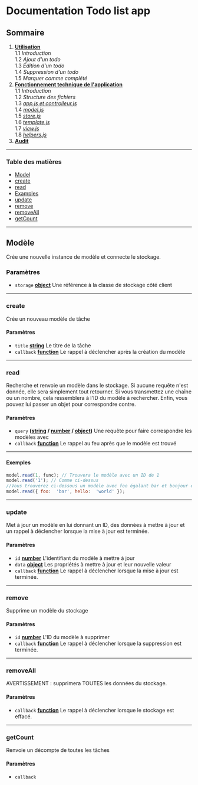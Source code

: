 # Documentation Todo list app


## Sommaire

1.  **[Utilisation](/todo-list-app/no_tech_use)** \
1.1 *Introduction* \
1.2 *Ajout d'un todo* \
1.3 *Édition d'un todo* \
1.4 *Suppression d'un todo* \
1.5 *Marquer comme complété*
2.  **[Fonctionnement technique de l'application](/todo-list-app/tech_use)** \
1.1 *Introduction* \
1.2 *Structure des fichiers* \
1.3 *[app.js et controlleur.js](/todo-list-app/tech_use_controller)* \
1.4 *[model.js](/todo-list-app/tech_use_model)* \
1.5 *[store.js](/todo-list-app/tech_use_storejs)* \
1.6 *[template.js](/todo-list-app/tech_use_template)* \
1.7 *[view.js](/todo-list-app/tech_use_view)* \
1.8 *[helpers.js](/todo-list-app/tech_use_helpers)* 
3.  **[Audit](/todo-list-app/tech_use_audit)**

---

<!-- Generated by documentation.js. Update this documentation by updating the source code. -->

### Table des matières

  

*  [Model][1]
*  [create][3]
*  [read][5]
*  [Examples][7]
*  [update][8]
*  [remove][10]
*  [removeAll][12]
*  [getCount][14]

---

## Modèle

Crée une nouvelle instance de modèle et connecte le stockage.

### Paramètres

*  `storage`  **[object][16]** Une référence à la classe de stockage côté client

---

### create

Crée un nouveau modèle de tâche

#### Paramètres

*  `title`  **[string][17]** Le titre de la tâche
*  `callback`  **[function][18]** Le rappel à déclencher après la création du modèle

---

### read

Recherche et renvoie un modèle dans le stockage. Si aucune requête n'est donnée, elle sera simplement
tout retourner. Si vous transmettez une chaîne ou un nombre, cela ressemblera à
l'ID du modèle à rechercher. Enfin, vous pouvez lui passer un objet pour correspondre
contre.

#### Paramètres

*  `query`  **([string][17] / [number][19] / [object][16])** Une requête pour faire correspondre les modèles avec
*  `callback`  **[function][18]** Le rappel au feu après que le modèle est trouvé

---
#### Exemples

```javascript
model.read(1, func); // Trouvera le modèle avec un ID de 1
model.read('1'); // Comme ci-dessus
//Vous trouverez ci-dessous un modèle avec foo égalant bar et bonjour égalant monde.
model.read({ foo:  'bar', hello:  'world' });

```
---

### update
Met à jour un modèle en lui donnant un ID, des données à mettre à jour et un rappel à déclencher lorsque la mise à jour est terminée.

#### Paramètres

*  `id`  **[number][19]** L'identifiant du modèle à mettre à jour
*  `data`  **[object][16]** Les propriétés à mettre à jour et leur nouvelle valeur
*  `callback`  **[function][18]** Le rappel à déclencher lorsque la mise à jour est terminée.

---

### remove

Supprime un modèle du stockage

#### Paramètres

*  `id`  **[number][19]** L'ID du modèle à supprimer
*  `callback`  **[function][18]** Le rappel à déclencher lorsque la suppression est terminée.

---

### removeAll

AVERTISSEMENT : supprimera TOUTES les données du stockage.

#### Paramètres

*  `callback`  **[function][18]** Le rappel à déclencher lorsque le stockage est effacé.

---

### getCount

Renvoie un décompte de toutes les tâches

#### Paramètres

*  `callback`

[1]: #model

[2]: #parameters

[3]: #create

[4]: #parameters-1

[5]: #read

[6]: #parameters-2

[7]: #examples

[8]: #update

[9]: #parameters-3

[10]: #remove

[11]: #parameters-4

[12]: #removeall

[13]: #parameters-5

[14]: #getcount

[15]: #parameters-6

[16]: https://developer.mozilla.org/docs/Web/JavaScript/Reference/Global_Objects/Object

[17]: https://developer.mozilla.org/docs/Web/JavaScript/Reference/Global_Objects/String

[18]: https://developer.mozilla.org/docs/Web/JavaScript/Reference/Statements/function

[19]: https://developer.mozilla.org/docs/Web/JavaScript/Reference/Global_Objects/Number
